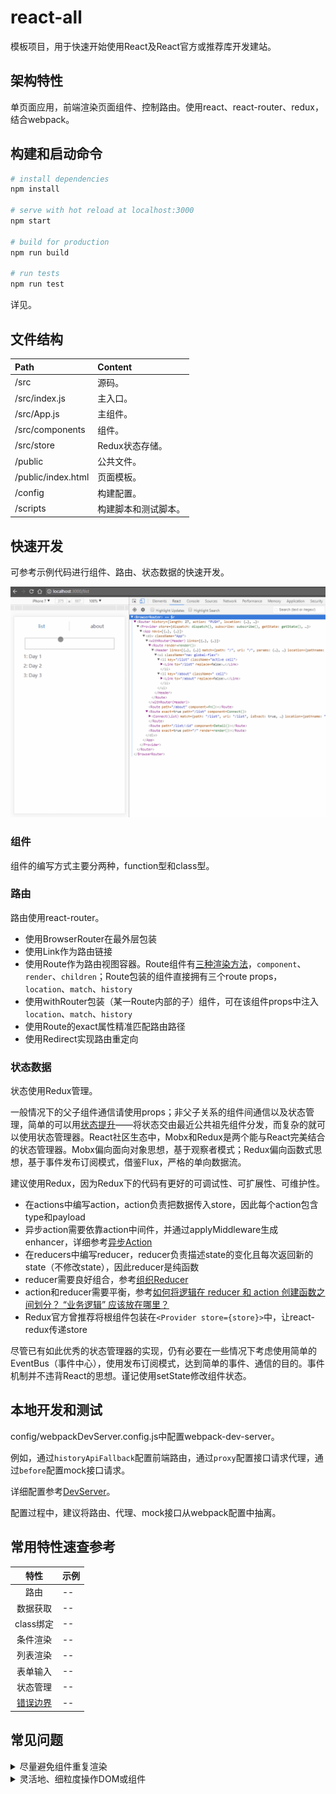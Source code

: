 # react-all

模板项目，用于快速开始使用React及React官方或推荐库开发建站。

## 架构特性

单页面应用，前端渲染页面组件、控制路由。使用react、react-router、redux，结合webpack。

## 构建和启动命令

``` bash
# install dependencies
npm install

# serve with hot reload at localhost:3000
npm start

# build for production
npm run build

# run tests
npm run test
```

详见[]()。

## 文件结构

| Path | Content |
| :--- | :--- |
| /src | 源码。 |
| /src/index.js | 主入口。 |
| /src/App.js | 主组件。 |
| /src/components | 组件。 |
| /src/store | Redux状态存储。 |
| /public | 公共文件。 |
| /public/index.html | 页面模板。 |
| /config | 构建配置。 |
| /scripts | 构建脚本和测试脚本。 |

## 快速开发

可参考示例代码进行组件、路由、状态数据的快速开发。

![](./readme_assets/demo.gif)

### 组件

组件的编写方式主要分两种，function型和class型。

### 路由

路由使用react-router。

* 使用BrowserRouter在最外层包装
* 使用Link作为路由链接
* 使用Route作为路由视图容器。Route组件有[三种渲染方法](https://reacttraining.com/react-router/web/api/Route/Route-render-methods)，`component`、`render`、`children`；Route包装的组件直接拥有三个route props，`location`、`match`、`history`
* 使用withRouter包装（某一Route内部的子）组件，可在该组件props中注入`location`、`match`、`history`
* 使用Route的exact属性精准匹配路由路径
* 使用Redirect实现路由重定向

### 状态数据

状态使用Redux管理。

一般情况下的父子组件通信请使用props；非父子关系的组件间通信以及状态管理，简单的可以用[状态提升](https://reactjs.org/docs/lifting-state-up.html)——将状态交由最近公共祖先组件分发，而复杂的就可以使用状态管理器。React社区生态中，Mobx和Redux是两个能与React完美结合的状态管理器。Mobx偏向面向对象思想，基于观察者模式；Redux偏向函数式思想，基于事件发布订阅模式，借鉴Flux，严格的单向数据流。

建议使用Redux，因为Redux下的代码有更好的可调试性、可扩展性、可维护性。

* 在actions中编写action，action负责把数据传入store，因此每个action包含type和payload
* 异步action需要依靠action中间件，并通过applyMiddleware生成enhancer，详细参考[异步Action](http://cn.redux.js.org/docs/advanced/AsyncActions.html)
* 在reducers中编写reducer，reducer负责描述state的变化且每次返回新的state（不修改state），因此reducer是纯函数
* reducer需要良好组合，参考[组织Reducer](http://cn.redux.js.org/docs/recipes/StructuringReducers.html)
* action和reducer需要平衡，参考[如何将逻辑在 reducer 和 action 创建函数之间划分？ “业务逻辑” 应该放在哪里？](http://cn.redux.js.org/docs/faq/CodeStructure.html#structure-business-logic)
* Redux官方曾推荐将根组件包装在`<Provider store={store}>`中，让react-redux传递store

尽管已有如此优秀的状态管理器的实现，仍有必要在一些情况下考虑使用简单的EventBus（事件中心），使用发布订阅模式，达到简单的事件、通信的目的。事件机制并不违背React的思想。谨记使用setState修改组件状态。

## 本地开发和测试

config/webpackDevServer.config.js中配置webpack-dev-server。

例如，通过`historyApiFallback`配置前端路由，通过`proxy`配置接口请求代理，通过`before`配置mock接口请求。

详细配置参考[DevServer](https://webpack.js.org/configuration/dev-server/#devserver-before)。

配置过程中，建议将路由、代理、mock接口从webpack配置中抽离。

## 常用特性速查参考

| 特性 | 示例 |
| :---: | :--- |
| 路由 | -- |
| 数据获取 | -- |
| class绑定 | -- |
| 条件渲染 | -- |
| 列表渲染 | -- |
| 表单输入 | -- |
| 状态管理 | -- |
| [错误边界](https://reactjs.org/docs/error-boundaries.html) | -- |

## 常见问题

<details>
    <summary>尽量避免组件重复渲染</summary>
    一种方法是[`shouldComponentUpdate`](https://reactjs.org/docs/react-component.html#shouldcomponentupdate)。
</details>

<details>
    <summary>灵活地、细粒度操作DOM或组件</summary>
    一种方法是使用[`ref`](https://reactjs.org/docs/refs-and-the-dom.html)。
</details>
